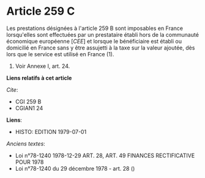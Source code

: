 # Article 259 C

Les prestations désignées à l'article 259 B sont imposables en France lorsqu'elles sont effectuées par un prestataire établi
hors de la communauté économique européenne [*CEE*] et lorsque le bénéficiaire est établi ou domicilié en France sans y être
assujetti à la taxe sur la valeur ajoutée, dès lors que le service est utilisé en France (1).

1)  Voir Annexe I, art. 24.

**Liens relatifs à cet article**

_Cite_:

  - CGI 259 B
  - CGIAN1 24

**Liens**:

  - HISTO: EDITION 1979-07-01

_Anciens textes_:

  - Loi n°78-1240 1978-12-29 ART. 28, ART. 49 FINANCES RECTIFICATIVE POUR 1978
  - Loi n°78-1240 du 29 décembre 1978 - art. 28 ()
